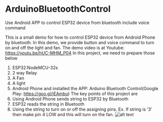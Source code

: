 # ArduinoBluetoothControl
Use Android APP to control ESP32 device from bluetooth include voice command

This is a small demo for how to control ESP32 device from Android Phone by bluetooth.
In this demo, we provide button and voice command to turn on and off the light and fan.
The demo video is at Youtube: https://youtu.be/hUC-MHM_P04
In this project, we need to prepare those below
  1. ESP32:NodeMCU-32s
  2. 2 way Relay 
  3. A Fan
  4. A light 
  5. Android Phone and installed the APP: Arduino Bluetooth Control(Google Play: https://goo.gl/jEAmbu)
The key points of this project are 
  1. Using Android Phone sends string to ESP32 by Bluetooth
  2. ESP32 reads the string in Bluetooth
  3. Using the string to turn on or off the assigning pins. Ex. If string is ‘3’ then make pin 4 LOW and this will turn on the fan.
  ![alt text](https://raw.githubusercontent.com/username/projectname/branch/path/to/img.png)
